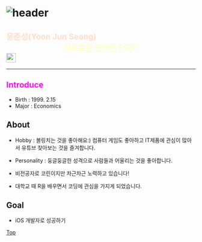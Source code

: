 # ![header](https://capsule-render.vercel.app/api?type=soft&color=timeGradient&text=%20YoonJunSeong%20%20&height=200&fontSize=80)

## <span style="color:#FFD8BFD8">**윤준성(Yoon Jun Seong)**</span>   <br>  <center><span style="color:#FFFFB6C1">자유로운 연예인 **ESFP**</span></center>  [<img width='25' height='25' src='https://png.pngtree.com/png-vector/20221018/ourmid/pngtree-instagram-icon-png-image_6315974.png'>](https://www.instagram.com/heavyrain_on/?hl=ko)
---


## <span style="color:#FF00FFFF">Introduce</span>
- Birth : 1999. 2.15
- Major : Economics

## About
- Hobby : 볼링치는 것을 좋아해요:)
          컴퓨터 게임도 좋아하고 IT제품에 관심이 많아서 유튜브 찾아보는 것을 즐겨합니다.

- Personality : 둥글둥글한 성격으로 사람들과 어울리는 것을 좋아합니다. 

- 비전공자로 코린이지만 차근차근 노력하고 있습니다!

- 대학교 때 R을 배우면서 코딩에 관심을 가지게 되었습니다.

## Goal
- iOS 개발자로 성공하기


<a href="#" class="btn--success">Top</a>
